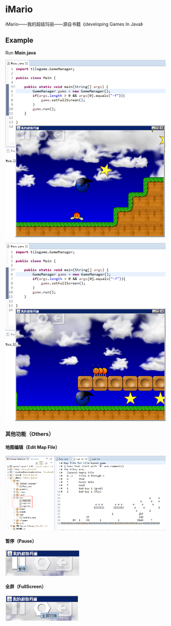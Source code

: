 # iMario
iMario——我的超级玛丽——源自书籍《developing Games In Java》

## Example
Run **Main.java**

![mario](./images/mario.png)

![mario](./images/mario_1.png)

### 其他功能（Others）
#### 地图编辑（Edit Map File）
![map](./images/mario_2.png)

#### 暂停（Pause）
![map](./images/mario_3.png)

#### 全屏（FullScreen）
![map](./images/mario_4.png)
